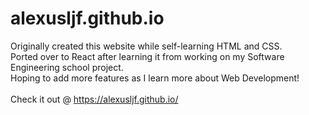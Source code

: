 # alexusljf.github.io
Originally created this website while self-learning HTML and CSS. <br>
Ported over to React after learning it from working on my Software Engineering school project. <br> 
Hoping to add more features as I learn more about Web Development! <br>
<br>
Check it out @ https://alexusljf.github.io/

